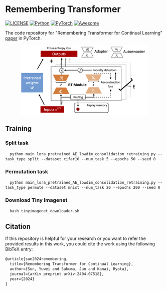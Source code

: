 # Remembering Transformer
[![LICENSE](https://img.shields.io/badge/license-MIT-green?style=flat-square)](https://github.com/yaoyao-liu/class-incremental-learning/blob/master/LICENSE) [![Python](https://img.shields.io/badge/python-3.8-blue.svg?style=flat-square&logo=python&color=3776AB&logoColor=3776AB)](https://www.python.org/) [![PyTorch](https://img.shields.io/badge/pytorch-1.14-%237732a8?style=flat-square&logo=PyTorch&color=EE4C2C)](https://pytorch.org/) [![Awesome](https://awesome.re/badge.svg)](https://awesome.re)

The code repository for "Remembering Transformer for Continual Learning" [paper](https://arxiv.org/abs/2404.07518) in PyTorch. 

<p align="center">
<img src="rt.png" width="80%"/>
</p>

## Training

### Split task
      python main_lora_pretrained_AE_lowdim_consolidation_retraining.py --task_type split --dataset cifar10 --num_task 5 --epochs 50 --seed 0
      
### Permutation task
      python main_lora_pretrained_AE_lowdim_consolidation_retraining.py --task_type permute --dataset mnist --num_task 20 --epochs 200 --seed 0

### Download Tiny Imagenet
      bash tinyimagenet_downloader.sh

## Citation
If this repository is helpful for your research or you want to refer the provided results in this work, you could cite the work using the following BibTeX entry:

```
@article{sun2024remembering,
  title={Remembering Transformer for Continual Learning},
  author={Sun, Yuwei and Sakuma, Jun and Kanai, Ryota},
  journal={arXiv preprint arXiv:2404.07518},
  year={2024}
}
```
